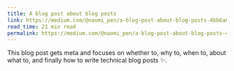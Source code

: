 ```yaml
---
title: A blog post about blog posts
link: https://medium.com/@naomi_pen/a-blog-post-about-blog-posts-4bb6a6ce0772
read_time: 21 min read
permalink: https://medium.com/@naomi_pen/a-blog-post-about-blog-posts-4bb6a6ce0772
---
```


This blog post gets meta and focuses on whether to, why to, when to, about what to, and finally how to write technical blog posts ✨.

